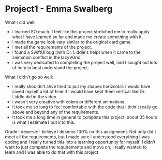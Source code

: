 # Project1 - Emma Swalberg

What I did well:
- I learned SO much. I feel like this project stretched me to really apply what I have learned so far and made me create something with it.
- I made the game look very similar to the original card game.
- I met all the requirements of the project.
- I found a SwiftUI bug (with Dr. Liddle's help) when it came to the animation conflict in the lazyVGrid.
- I was very dedicated to completing the project well, and I sought out lots of help to best understand the project.

What I didn't go so well:
- I really shouldn't ahve tried to put my shapes horizontal. I would have saved myself a lot of time if I would have kept them vertical like Dr. Liddle did in the video.
- I wasn't very creative with colors or different animations.
- It took me so long to feel comfortable with the code that I didn't really go above and beyond any of the requirements.
- It took me a long time in general to complete this project, about 35 hours is what I estimate I put into this.

Grade I deserve:
I believe I deserve 100% on this assignment. Not only did I meet all the requirements, but I made sure I understood everything I was coding and I really turned this into a learning opportunity for myself. I didn't want to just complete the requirements and move on, I really wanted to learn and I was able to do that with this project.
